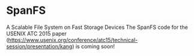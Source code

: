 # SpanFS
A Scalable File System on Fast Storage Devices
The SpanFS code for the USENIX ATC 2015 paper (https://www.usenix.org/conference/atc15/technical-session/presentation/kang) is coming soon!
